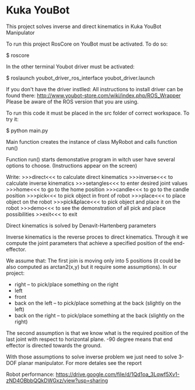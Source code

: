 # Kuka YouBot


This project solves inverse and direct kinematics in Kuka YouBot Manipulator

To run this project RosCore on YouBot must be activated.
To do so:

$ roscore

In the other terminal Youbot driver must be activated:

$ roslaunch youbot_driver_ros_interface youbot_driver.launch

If you don't have the driver instlled:
All instructions to install driver can be found there: http://www.youbot-store.com/wiki/index.php/ROS_Wrapper Please be aware of the ROS version that you are using.

To run this code it must be placed in the src folder of correct workspace.
To try it:

$ python main.py

 Main function creates the instance of class MyRobot and calls function run()

 Function run() starts demonstative program in witch user have several options to choose. (Instructions appear on the screen)

 Write:
     >>>direct<<< to calculate direct kinematics
     >>>inverse<<< to calculate inverse kinematics
     >>>setangles<<< to enter desired joint values
     >>>home<<< to go to the home position
     >>>candle<<< to go to the candle position
     >>>pick<<< to pick object in front of robot
     >>>place<<< to place object on the robot
     >>>pick&place<<< to pick object and place it on the robot
     >>>demo<<< to see the demonstration of all pick and place possibilities
     >>exit<<< to exit


Direct kinematics is solved by Denavit-Hartenberg parameters



Inverse kinematics is the reverse proces to direct kinematics. Through it we compute the joint parameters that achieve a specified position of the end-effector.

We assume that:
 The first join is moving only into 5 positions (it could be also computed as arctan2(x,y) but it require some assumptions). In our project:
- right – to pick/place something on the right
- left
- front
- back on the left – to pick/place something at the back (slightly on the left)
- back on the right – to pick/place something at the back (slightly on the right)

The second assumption is that we know what is the required position of the last joint with respect to horizontal plane. -90 degree means that end effector is directed towards the ground.

With those assumptions to solve inverse problem we just need to solve 3-DOF planar manipulator. For more detales see the report

Robot performance: https://drive.google.com/file/d/1Qd1oa_3Lqwf5Xv1-zND4OBbbQQkDWGxz/view?usp=sharing
